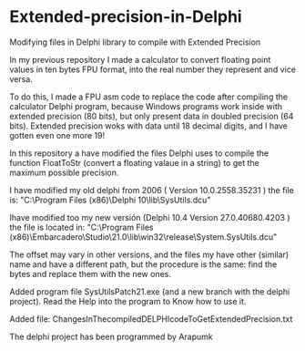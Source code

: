 # Extended-precision-in-Delphi
Modifying files in Delphi library to compile with Extended Precision

In my previous repository I made a calculator to convert floating point values in ten bytes FPU format, into the real number they represent and vice versa.

To do this, I made a FPU asm code to replace the code after compiling the calculator Delphi program, because Windows programs work inside with extended precision (80 bits), but only present data in doubled precision (64 bits). Extended precision woks with data until 18 decimal digits, and I have gotten even one more 19!

In this repository a have modified the files Delphi uses to compile the function FloatToStr (convert a floating valaue in a string) to get the maximum possible precision.

I have modified my old delphi from 2006 ( Version 10.0.2558.35231 ) the file is: "C:\Program Files (x86)\Delphi 10\lib\SysUtils.dcu"

Ihave modified too my new versión (Delphi 10.4 Version 27.0.40680.4203 ) the file is located in: "C:\Program Files (x86)\Embarcadero\Studio\21.0\lib\win32\release\System.SysUtils.dcu"

The offset may vary in other versions, and the files my have other (similar) name and have a different path, but the procedure is the same: find the bytes and replace them with the new ones.

Added program file SysUtilsPatch21.exe (and a new branch with the delphi project). Read the Help into the program to Know how to use it.

Added file: ChangesInThecompiledDELPHIcodeToGetExtendedPrecision.txt

The delphi project has been programmed by Arapumk 
